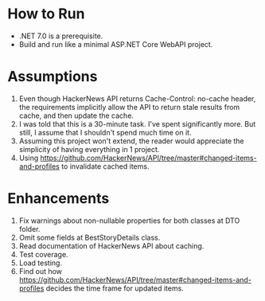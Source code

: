 # How to Run
- .NET 7.0 is a prerequisite.
- Build and run like a minimal ASP.NET Core WebAPI project.

# Assumptions
1. Even though HackerNews API returns Cache-Control: no-cache header, the requirements implicitly allow the API to return stale results from cache, and then update the cache.
2. I was told that this is a 30-minute task. I've spent significantly more. But still, I assume that I shouldn't spend much time on it.
3. Assuming this project won't extend, the reader would appreciate the simplicity of having everything in 1 project.
4. Using https://github.com/HackerNews/API/tree/master#changed-items-and-profiles to invalidate cached items.

# Enhancements
1. Fix warnings about non-nullable properties for both classes at DTO folder.
2. Omit some fields at BestStoryDetails class.
3. Read documentation of HackerNews API about caching.
4. Test coverage.
5. Load testing.
6. Find out how https://github.com/HackerNews/API/tree/master#changed-items-and-profiles decides the time frame for updated items.